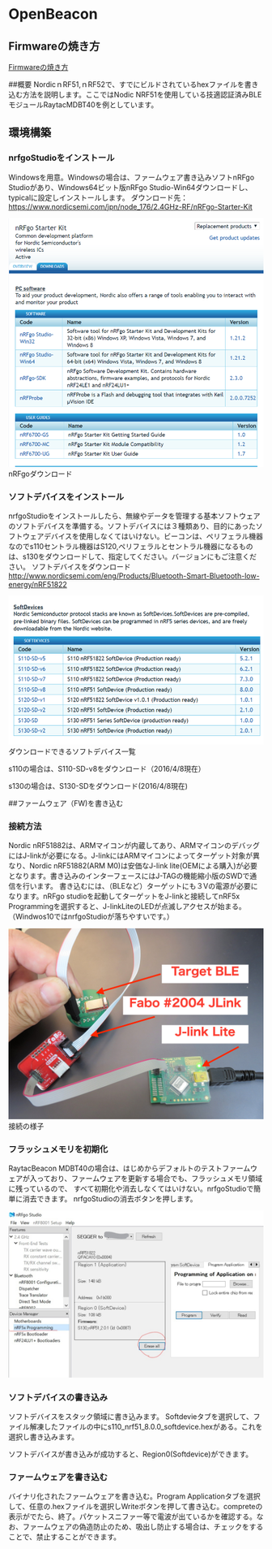 # OpenBeacon

## Firmwareの焼き方

[Firmwareの焼き方](./docs/README.md)

##概要
NordicｎRF51,ｎRF52で、すでにビルドされているhexファイルを書き込む方法を説明します。ここではNodic NRF51を使用している技適認証済みBLEモジュールRaytacMDBT40を例としています。

## 環境構築
### nrfgoStudioをインストール
Windowsを用意。Windowsの場合は、ファームウェア書き込みソフトnRFgo Studioがあり、Windows64ビット版nRFgo Studio-Win64ダウンロードし、typicalに設定しインストールします。
ダウンロード先：
https://www.nordicsemi.com/jpn/node_176/2.4GHz-RF/nRFgo-Starter-Kit

![nrfgoStduioDownload](./Photo/DownLoadG01.png  "nrfgoStudio")
nRFgoダウンロード

### ソフトデバイスをインストール

nrfgoStudioをインストールしたら、無線やデータを管理する基本ソフトウェアのソフトデバイスを準備する。ソフトデバイスには３種類あり、目的にあったソフトウェアデバイスを使用しなくてはいけない。ビーコンは、ペリフェラル機器なのでs110セントラル機器はS120,ペリフェラルとセントラル機器になるものは、s130をダウンロードして、指定してください。バージョンにもご注意ください。
ソフトデバイスをダウンロード
http://www.nordicsemi.com/eng/Products/Bluetooth-Smart-Bluetooth-low-energy/nRF51822

![Softdevice](./Photo/Softdevice.png  "Softdevice")
ダウンロードできるソフトデバイス一覧

s110の場合は、S110-SD-v8をダウンロード（2016/4/8現在）

s130の場合は、S130-SDをダウンロード(2016/4/8現在)　

##ファームウェア（FW)を書き込む

### 接続方法
Nordic nRF51882は、ARMマイコンが内蔵してあり、ARMマイコンのデバッグにはJ-linkが必要になる。J-linkにはARMマイコンによってターゲット対象が異なり、Nordic nRF51882(ARM M0)は安価なJ-link lite(OEMによる購入)が必要となります。書き込みのインターフェースにはJ-TAGの機能縮小版のSWDで通信を行います。
書き込むには、（BLEなど）ターゲットにも３Vの電源が必要になります。nRFgo studioを起動してターゲットをJ-linkと接続してnRF5x Programmingを選択すると、J-linkLiteのLEDが点滅しアクセスが始まる。（Windwos10ではnrfgoStudioが落ちやすいです。）

![Connectting](./Photo/Connetting.JPG  "Connectting")
接続の様子

### フラッシュメモリを初期化
RaytacBeacon MDBT40の場合は、はじめからデフォルトのテストファームウェアが入っており、ファームウェアを更新する場合でも、フラッシュメモリ領域に残っているので、 すべて初期化や消去しなくてはいけない。nrfgoStudioで簡単に消去できます。
nrfgoStudioの消去ボタンを押します。

![InkedInkedNRFgo00_LI](./Photo/InkedInkedNRFgo00_LI.jpg  "InkedInkedNRFgo00_LI")


### ソフトデバイスの書き込み
ソフトデバイスをスタック領域に書き込みます。 Softdevieタブを選択して、ファイル解凍したファイルの中にs110_nrf51_8.0.0_softdevice.hexがある。これを選択し書き込みます。

ソフトデバイスが書き込みが成功すると、Region0(Softdevice)ができます。

### ファームウェアを書き込む
バイナリ化されたファームウェアを書き込む。Program Applicationタブを選択して、任意の.hexファイルを選択しWriteボタンを押して書き込む。compreteの表示がでたら、終了。パケットスニファー等で電波が出ているかを確認する。なお、ファームウェアの偽造防止のため、吸出し防止する場合は、チェックをすることで、禁止することができます。
